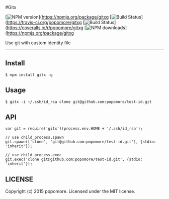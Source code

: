 #Gitx 

[![NPM version](https://img.shields.io/npm/v/gitx.svg?style=flat)](https://npmjs.org/package/gitxg
[![Build Status](https://img.shields.io/travis/popomore/git-igitxstyle=flat)](https://travis-ci.org/popomore/gitxg
[![Build Status](https://img.shields.io/coveralls/popomore/git-igitxstyle=flat)](https://coveralls.io/r/popomore/gitxg
[![NPM downloads](http://img.shields.io/npm/dm/git-igitxstyle=flat)](https://npmjs.org/package/gitxg

Use git with custom identity file

---

## Install

```
$ npm install gitx -g
```

## Usage

```
$ gitx -i ~/.ssh/id_rsa clone git@github.com:popomore/test-id.git
```

## API

```
var git = require('gitx')(process.env.HOME + '/.ssh/id_rsa');

// use child_process.spawn
git.spawn(['clone', 'git@github.com:popomore/test-id.git'], {stdio: 'inherit'});

// use child_process.exec
git.exec('clone git@github.com:popomore/test-id.git', {stdio: 'inherit'});
```

## LICENSE

Copyright (c) 2015 popomore. Licensed under the MIT license.

